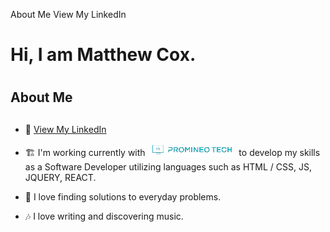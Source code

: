 About Me
View My LinkedIn

<h1>Hi, I am Matthew Cox.<h1>

<h2>About Me<h2>
  <h5></h5>
  
- 🤳 [View My LinkedIn](https://www.linkedin.com/in/matthewthomascox/) <br>
  
- 🏗️ I'm working currently with  [![Promineo Tech](https://raw.githubusercontent.com/Masheen88/PromineoTech/main/promineotechlogo.webp)](https://www.promineotech.com) &nbsp; to develop my skills as a Software Developer utilizing languages such as HTML / CSS, JS, JQUERY, REACT.
  
- 🔢 I love finding solutions to everyday problems.

- 🎶 I love writing and discovering music.






<!--
**Masheen88/Masheen88** is a ✨ _special_ ✨ repository because its `README.md` (this file) appears on your GitHub profile.

Here are some ideas to get you started:

- 🔭 I’m currently working on ...
- 🌱 I’m currently learning ...
- 👯 I’m looking to collaborate on ...
- 🤔 I’m looking for help with ...
- 💬 Ask me about ...
- 📫 How to reach me: ...
- 😄 Pronouns: ...
- ⚡ Fun fact: ...
-->
